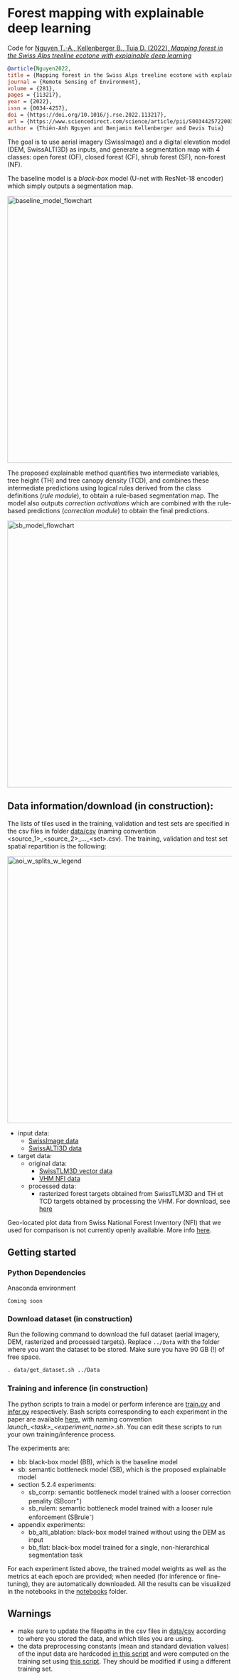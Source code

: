 # Forest mapping with explainable deep learning

Code for [Nguyen T.-A., Kellenberger B., Tuia D. (2022), *Mapping forest in the Swiss Alps treeline ecotone with explainable deep learning*](https://doi.org/10.1016/j.rse.2022.113217)


```bibtex
@article{Nguyen2022,
title = {Mapping forest in the Swiss Alps treeline ecotone with explainable deep learning},
journal = {Remote Sensing of Environment},
volume = {281},
pages = {113217},
year = {2022},
issn = {0034-4257},
doi = {https://doi.org/10.1016/j.rse.2022.113217},
url = {https://www.sciencedirect.com/science/article/pii/S0034425722003248},
author = {Thiên-Anh Nguyen and Benjamin Kellenberger and Devis Tuia}
```

The goal is to use aerial imagery (SwissImage) and a digital elevation model (DEM, SwissALTI3D) as inputs, and generate a segmentation map with 4 classes: open forest (OF), closed forest (CF), shrub forest (SF), non-forest (NF). 

The baseline model is a *black-box* model (U-net with ResNet-18 encoder) which simply outputs a segmentation map.

<img width="600" alt="baseline_model_flowchart" src="doc/baseline_model_flowchart.png">

The proposed explainable method quantifies two intermediate variables, tree height (TH) and tree canopy density (TCD), and combines these intermediate predictions using logical rules derived from the class definitions (*rule module*), to obtain a rule-based segmentation map. The model also outputs *correction activations* which are combined with the rule-based predictions (*correction module*) to obtain the final predictions. 

<img width="600" alt="sb_model_flowchart" src="doc/sb_model_flowchart.png">

## Data information/download (in construction):

The lists of tiles used in the training, validation and test sets are specified in the csv files in folder [data/csv](data/csv) (naming convention <source_1>\_<source_2>\_...\_\<set>.csv). The training, validation and test set spatial repartition is the following:

<img width="600" alt="aoi_w_splits_w_legend" src="doc/aoi_w_splits_w_legend.png">

- input data:
  - [SwissImage data](https://www.swisstopo.admin.ch/en/geodata/images/ortho/swissimage10.html#download)
  - [SwissALTI3D data](https://www.swisstopo.admin.ch/en/geodata/height/alti3d.html#download)
- target data:
  - original data:
    - [SwissTLM3D vector data](https://www.swisstopo.admin.ch/en/geodata/landscape/tlm3d.html#download)
    - [VHM NFI data](https://www.envidat.ch/dataset/vegetation-height-model-nfi)
  - processed data:
    - rasterized forest targets obtained from SwissTLM3D and TH et TCD targets obtained by processing the VHM. For download, see [here](#download-dataset)

Geo-located plot data from Swiss National Forest Inventory (NFI) that we used for comparison is not currently openly available. More info [here](https://lfi.ch/lfi/lfi-en.php).

## Getting started


### Python Dependencies

Anaconda environment
```
Coming soon
```
### Download dataset (in construction)

Run the following command to download the full dataset (aerial imagery, DEM, rasterized and processed targets). Replace `../Data` with the folder where you want the dataset to be stored. Make sure you have 90 GB (!) of free space.
```bash
. data/get_dataset.sh ../Data
```
### Training and inference (in construction)

The python scripts to train a model or perform inference are [train.py](train.py) and [infer.py](infer.py) respectively. Bash scripts corresponding to each experiment in the paper are available [here](launch_scripts/), with naming convention *launch\_\<task>\_<experiment\_name>.sh*. You can edit these scripts to run your own training/inference process.

The experiments are:
  - bb: black-box model (BB), which is the baseline model
  - sb: semantic bottleneck model (SB), which is the proposed explainable model
  - section 5.2.4 experiments:
    - sb_corrp: semantic bottleneck model trained with a looser correction penality (SBcorr<sup>+</sup>)
    - sb_rulem: semantic bottleneck model trained with a looser rule enforcement (SBrule<sup>-</sup>)
  - appendix experiments:
    - bb_alti_ablation: black-box model trained without using the DEM as input
    - bb_flat: black-box model trained for a single, non-hierarchical segmentation task
  
For each experiment listed above, the trained model weights as well as the metrics at each epoch are provided; when needed (for inference or fine-tuning), they are automatically downloaded. All the results can be visualized in the notebooks in the [notebooks](notebooks/) folder.
  
## Warnings
- make sure to update the filepaths in the csv files in [data/csv](data/csv) according to where you stored the data, and which tiles you are using.
- the data preprocessing constants (mean and standard deviation values) of the input data are hardcoded [in this script](utils/ExpUtils.py) and were computed on the training set using [this script](data/get_statistics.py). They should be modified if using a different training set.
